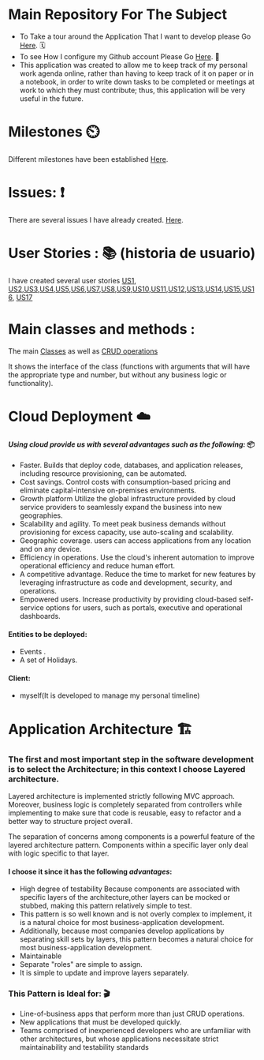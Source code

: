 

# Main Repository For The Subject
- To Take a tour around the Application That I want to develop please Go [Here](https://github.com/khawla-k-banydomi/ActivityScheduler/blob/main/doc/Description.md). 🗓️
- To see How I configure my Github account Please Go [Here](https://github.com/khawla-k-banydomi/ActivityScheduler/blob/main/doc/Configuration.md). 🔧
- This application was created to allow me to keep track of my personal work agenda online, rather than having to keep track of it on paper or in a notebook, in order to write down tasks to be completed or meetings at work to which they must contribute; thus, this application will be very useful in the future.




# Milestones ⏲️
Different milestones have been established [Here](https://github.com/khawla-k-banydomi/ActivityScheduler/milestones).
# Issues: ❗
There are several issues I have already created. [Here](https://github.com/khawla-k-banydomi/ActivityScheduler/issues?q=is%3Aissue+is%3Aclosed).
# User Stories : 📚 (historia de usuario) 
I have created several user stories 
[US1](https://github.com/khawla-k-banydomi/ActivityScheduler/issues/4), [US2](https://github.com/khawla-k-banydomi/ActivityScheduler/issues/5),[US3](https://github.com/khawla-k-banydomi/ActivityScheduler/issues/6),[US4](https://github.com/khawla-k-banydomi/ActivityScheduler/issues/7),[US5](https://github.com/khawla-k-banydomi/ActivityScheduler/issues/8),[US6](https://github.com/khawla-k-banydomi/ActivityScheduler/issues/9),[US7](https://github.com/khawla-k-banydomi/ActivityScheduler/issues/10),[US8](https://github.com/khawla-k-banydomi/ActivityScheduler/issues/11),[US9](https://github.com/khawla-k-banydomi/ActivityScheduler/issues/12),[US10](https://github.com/khawla-k-banydomi/ActivityScheduler/issues/13),[US11](https://github.com/khawla-k-banydomi/ActivityScheduler/issues/14),[US12](https://github.com/khawla-k-banydomi/ActivityScheduler/issues/15),[US13](https://github.com/khawla-k-banydomi/ActivityScheduler/issues/16),[US14](https://github.com/khawla-k-banydomi/ActivityScheduler/issues/17),[US15](https://github.com/khawla-k-banydomi/ActivityScheduler/issues/18),[US16](https://github.com/khawla-k-banydomi/ActivityScheduler/issues/19), [US17](https://github.com/khawla-k-banydomi/ActivityScheduler/issues/21) 

# Main classes and methods :
The main [Classes](https://github.com/khawla-k-banydomi/ActivityScheduler/tree/main/src/models) as well as [CRUD operations](https://github.com/khawla-k-banydomi/ActivityScheduler/tree/main/src/Controllers)

It shows the interface of the class (functions with arguments that will have the appropriate type and number, but without any business logic or functionality).


# Cloud Deployment ☁️
#### *Using cloud provide us with several advantages such as the following:* 📦
- Faster. Builds that deploy code, databases, and application releases, including resource provisioning, can be automated.
- Cost savings. Control costs with consumption-based pricing and eliminate capital-intensive on-premises environments.
- Growth platform Utilize the global infrastructure provided by cloud service providers to seamlessly expand the business into new geographies.
- Scalability and agility. To meet peak business demands without provisioning for excess capacity, use auto-scaling and scalability.
- Geographic coverage. users can access applications from any location and on any device.
- Efficiency in operations. Use the cloud's inherent automation to improve operational efficiency and reduce human effort.
- A competitive advantage. Reduce the time to market for new features by leveraging infrastructure as code and development, security, and operations.
- Empowered users. Increase productivity by providing cloud-based self-service options for users, such as portals, executive and operational dashboards.


#### Entities to be deployed:
- Events .
- A set of Holidays.

#### Client:
- myself(It is developed to manage my personal timeline)


 
 # Application Architecture 🏗️
### The first and most important step in the software development is to select the Architecture; in this context I choose Layered architecture.

Layered architecture is implemented strictly following MVC approach. Moreover, business logic is 
completely separated from controllers while implementing to make sure that code is reusable, 
easy to refactor and a better way to structure project overall.

The separation of concerns among components is a powerful feature of the layered architecture pattern.
Components within a specific layer only deal with logic specific to that layer.


#### I choose it since it has the following *advantages*:
- High degree of testability Because components are associated with specific layers of the architecture,other layers can be mocked or stubbed, making this pattern relatively simple to test.
- This pattern is so well known and is not overly complex to implement, it is a natural choice for most business-application development.
- Additionally, because most companies develop applications by separating skill sets by layers, this pattern becomes a natural choice for most business-application development.
- Maintainable
- Separate "roles" are simple to assign.
- It is simple to update and improve layers separately.

### This Pattern is Ideal for:    🎬

- Line-of-business apps that perform more than just CRUD operations.
- New applications that must be developed quickly.
- Teams comprised of inexperienced developers who are unfamiliar with other architectures, but whose applications necessitate strict maintainability and testability standards

 
 
 
